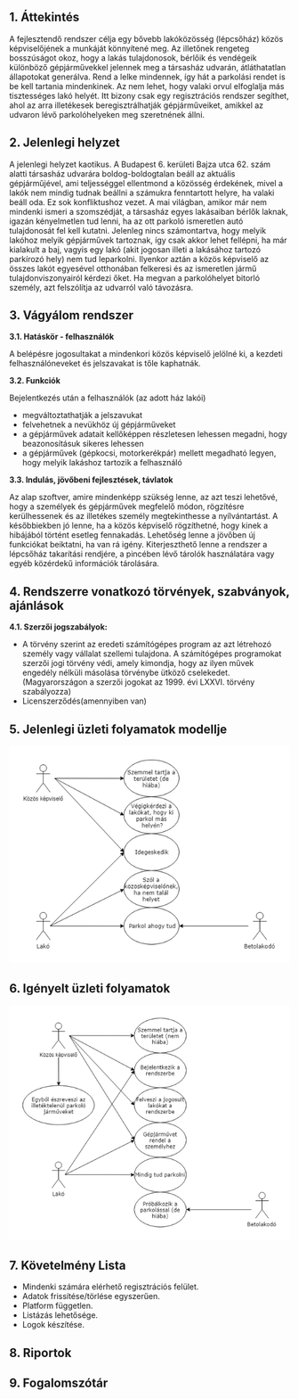 ﻿## 1. Áttekintés

A fejlesztendő rendszer célja egy bővebb lakóközösség (lépcsőház) közös képviselőjének a munkáját könnyítené meg. Az illetőnek rengeteg bosszúságot okoz,
 hogy a lakás tulajdonosok, bérlőik és vendégeik különböző gépjárművekkel jelennek meg a társasház udvarán, átláthatatlan állapotokat generálva. Rend a lelke mindennek,
 így hát a parkolási rendet is be kell tartania mindenkinek. Az nem lehet, hogy valaki orvul elfoglalja más tisztességes lakó helyét. Itt bizony csak egy regisztrációs
 rendszer segíthet, ahol az arra illetékesek beregisztrálhatják gépjárműveiket, amikkel az udvaron lévő parkolóhelyeken meg szeretnének állni.

## 2. Jelenlegi helyzet
A jelenlegi helyzet kaotikus. A Budapest 6. kerületi Bajza utca 62. szám alatti társasház udvarára boldog-boldogtalan beáll az aktuális gépjárműjével, ami teljességgel
ellentmond a közösség érdekének, mivel a lakók nem mindig tudnak beállni a számukra fenntartott helyre, ha valaki beáll oda. Ez sok konfliktushoz vezet.
A mai világban, amikor már nem mindenki ismeri a szomszédját, a társasház egyes lakásaiban bérlők laknak, igazán kényelmetlen tud lenni, ha az ott parkoló ismeretlen autó
tulajdonosát fel kell kutatni. Jelenleg nincs számontartva, hogy melyik lakóhoz melyik gépjárművek tartoznak, így csak akkor lehet fellépni, ha már kialakult a baj, vagyis
egy lakó (akit jogosan illeti a lakásához tartozó parkírozó hely) nem tud leparkolni. Ilyenkor aztán a közös képviselő az összes lakót egyesével otthonában felkeresi
és az ismeretlen jármű tulajdonviszonyairól kérdezi őket. Ha megvan a parkolóhelyet bitorló személy, azt felszólítja az udvarról való távozásra.

## 3. Vágyálom rendszer
**3.1. Hatáskör - felhasználók**

A belépésre jogosultakat a mindenkori közös képviselő jelölné ki, a kezdeti felhasználóneveket és jelszavakat is tőle kaphatnák.

**3.2. Funkciók**

Bejelentkezés után a felhasználók (az adott ház lakói)
- megváltoztathatják a jelszavukat
- felvehetnek a nevükhöz új gépjárműveket
- a gépjárművek adatait kellőképpen részletesen lehessen megadni, hogy beazonosításuk sikeres lehessen
- a gépjárművek (gépkocsi, motorkerékpár) mellett megadható legyen, hogy melyik lakáshoz tartozik a felhasználó

**3.3. Indulás, jövőbeni fejlesztések, távlatok**

Az alap szoftver, amire mindenképp szükség lenne, az azt teszi lehetővé, hogy a személyek és gépjárművek megfelelő módon,
rögzítésre kerülhessenek és az illetékes személy megtekinthesse a nyílvántartást.
A későbbiekben jó lenne, ha a közös képviselő rögzíthetné, hogy kinek a hibájából történt esetleg fennakadás.
Lehetőség lenne a jövőben új funkciókat beiktatni, ha van rá igény. Kiterjeszthető lenne a rendszer a lépcsőház takarítási rendjére,
a pincében lévő tárolók használatára vagy egyéb közérdekű információk tárolására.

## 4. Rendszerre vonatkozó törvények, szabványok, ajánlások
**4.1. Szerzői jogszabályok:**
- A törvény szerint az eredeti számítógépes program az azt létrehozó személy vagy vállalat szellemi tulajdona. A számítógépes programokat szerzői jogi törvény védi, amely kimondja, hogy az ilyen művek engedély nélküli másolása törvénybe ütköző cselekedet. (Magyarországon a szerzői jogokat az 1999. évi LXXVI. törvény szabályozza)
- Licenszerződés(amennyiben van)

## 5. Jelenlegi üzleti folyamatok modellje
![](images/jelenlegi_modell.png)
## 6. Igényelt üzleti folyamatok
![](images/igenyelt_modell.png)
## 7. Követelmény Lista
  - Mindenki számára elérhető regisztrációs felület.
  - Adatok frissítése/törlése egyszerűen.
  - Platform független.
  - Listázás lehetősége.
  - Logok készítése. 
## 8. Riportok

## 9. Fogalomszótár

